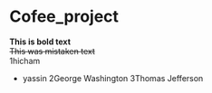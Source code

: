 # Cofee_project
**This is bold text**	
~~This was mistaken text~~	
1hicham
  * yassin 
2George Washington
3Thomas Jefferson
